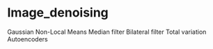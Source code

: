# Image_denoising

Gaussian
Non-Local Means
Median filter
Bilateral filter
Total variation
Autoencoders
